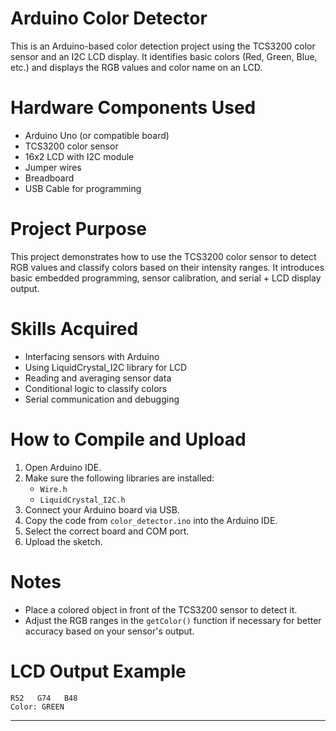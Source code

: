 # Arduino Color Detector

This is an Arduino-based color detection project using the TCS3200 color sensor and an I2C LCD display. It identifies basic colors (Red, Green, Blue, etc.) and displays the RGB values and color name on an LCD.

# Hardware Components Used

- Arduino Uno (or compatible board)
- TCS3200 color sensor
- 16x2 LCD with I2C module
- Jumper wires
- Breadboard
- USB Cable for programming

# Project Purpose

This project demonstrates how to use the TCS3200 color sensor to detect RGB values and classify colors based on their intensity ranges. It introduces basic embedded programming, sensor calibration, and serial + LCD display output.

# Skills Acquired

- Interfacing sensors with Arduino
- Using LiquidCrystal_I2C library for LCD
- Reading and averaging sensor data
- Conditional logic to classify colors
- Serial communication and debugging

# How to Compile and Upload

1. Open Arduino IDE.
2. Make sure the following libraries are installed:
   - `Wire.h`
   - `LiquidCrystal_I2C.h`
3. Connect your Arduino board via USB.
4. Copy the code from `color_detector.ino` into the Arduino IDE.
5. Select the correct board and COM port.
6. Upload the sketch.

# Notes

- Place a colored object in front of the TCS3200 sensor to detect it.
- Adjust the RGB ranges in the `getColor()` function if necessary for better accuracy based on your sensor's output.

# LCD Output Example

```
R52   G74   B48
Color: GREEN
```

---

